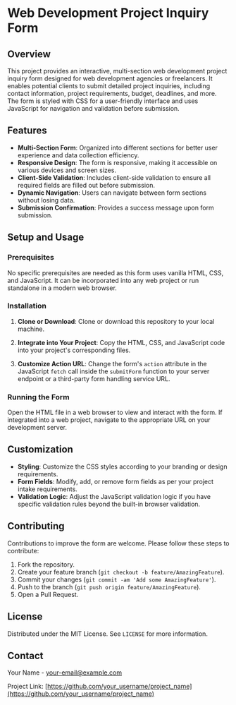 # Web Development Project Inquiry Form

## Overview

This project provides an interactive, multi-section web development project inquiry form designed for web development agencies or freelancers. It enables potential clients to submit detailed project inquiries, including contact information, project requirements, budget, deadlines, and more. The form is styled with CSS for a user-friendly interface and uses JavaScript for navigation and validation before submission.

## Features

- **Multi-Section Form**: Organized into different sections for better user experience and data collection efficiency.
- **Responsive Design**: The form is responsive, making it accessible on various devices and screen sizes.
- **Client-Side Validation**: Includes client-side validation to ensure all required fields are filled out before submission.
- **Dynamic Navigation**: Users can navigate between form sections without losing data.
- **Submission Confirmation**: Provides a success message upon form submission.

## Setup and Usage

### Prerequisites

No specific prerequisites are needed as this form uses vanilla HTML, CSS, and JavaScript. It can be incorporated into any web project or run standalone in a modern web browser.

### Installation

1. **Clone or Download**: Clone or download this repository to your local machine.
   

2. **Integrate into Your Project**: Copy the HTML, CSS, and JavaScript code into your project's corresponding files.

3. **Customize Action URL**: Change the form's `action` attribute in the JavaScript `fetch` call inside the `submitForm` function to your server endpoint or a third-party form handling service URL.

### Running the Form

Open the HTML file in a web browser to view and interact with the form. If integrated into a web project, navigate to the appropriate URL on your development server.

## Customization

- **Styling**: Customize the CSS styles according to your branding or design requirements.
- **Form Fields**: Modify, add, or remove form fields as per your project intake requirements.
- **Validation Logic**: Adjust the JavaScript validation logic if you have specific validation rules beyond the built-in browser validation.

## Contributing

Contributions to improve the form are welcome. Please follow these steps to contribute:

1. Fork the repository.
2. Create your feature branch (`git checkout -b feature/AmazingFeature`).
3. Commit your changes (`git commit -am 'Add some AmazingFeature'`).
4. Push to the branch (`git push origin feature/AmazingFeature`).
5. Open a Pull Request.

## License

Distributed under the MIT License. See `LICENSE` for more information.

## Contact

Your Name - [your-email@example.com](mailto:your-email@example.com)

Project Link: [https://github.com/your_username/project_name](https://github.com/your_username/project_name)
